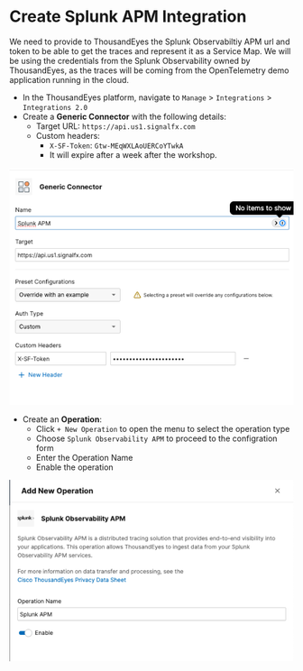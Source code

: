 # Create Splunk APM Integration

We need to provide to ThousandEyes the Splunk Observabiltiy APM url and token to be able to get the traces and represent it as a Service Map.
We will be using the credentials from the Splunk Observability owned by ThousandEyes, as the traces will be coming from the OpenTelemetry demo application running in the cloud.

- In the ThousandEyes platform, navigate to `Manage` > `Integrations` > `Integrations 2.0`
- Create a **Generic Connector** with the following details:
    - Target URL: `https://api.us1.signalfx.com`
    - Custom headers:
        - `X-SF-Token`: `Gtw-MEqWXLAoUERCoYTwkA`
        - It will expire after a week after the workshop.

![Create connector Splunk APM](../../img/thousandeyes/create_connector_splunk_APM.png)

-  Create an **Operation**:
      -  Click `+ New Operation` to open the menu to select the operation type
      -  Choose `Splunk Observability APM` to proceed to the configration form
      -  Enter the Operation Name
      -  Enable the operation

![Create Operation Splunk APM](../../img/thousandeyes/create_operation_splunk_APM.png)
